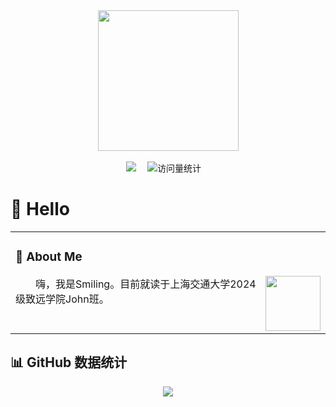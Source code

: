 <div align="center">

  <!-- knock code pictures 敲代码的图片 -->
  <picture>
    <source media="(prefers-color-scheme: dark)" srcset="https://cdn.jsdelivr.net/gh/sun0225SUN/sun0225SUN/assets/images/coding.gif" />
    <source media="(prefers-color-scheme: light)" srcset="https://cdn.jsdelivr.net/gh/sun0225SUN/sun0225SUN/assets/images/developer.svg" height="225px" />
    <img src="https://cdn.jsdelivr.net/gh/sun0225SUN/sun0225SUN/assets/images/coding.gif" />
  </picture>

  <!-- for beauty 留个空行好看点 -->
  <div>&nbsp;</div>


<!-- profile logo 个人资料徽标 -->
  <div>
    <a href="https://smiling689.top/"><img src="https://img.shields.io/badge/Website-博客-8c36db" /></a>&emsp;
    <img src="https://komarev.com/ghpvc/?username=smiling689&label=Views&color=orange&style=flat" alt="访问量统计" />&emsp;
  </div>



</div>

#  🙋 Hello
<div align="center">

<table>

<tr><td>

### 🤺 About Me

<img align="right" width="88" src="https://avatars.githubusercontent.com/u/45090349?v=4" />

<p>&emsp;&emsp;嗨，我是Smiling。目前就读于上海交通大学2024级致远学院John班。</p>

  <!-- for beauty 留个空行好看点 -->
  <div>&nbsp;</div>

</td></tr>


</table>
</div>

## 📊 GitHub 数据统计

<div align="center">

<!-- GitHub 数据统计 -->


<img src  = "https://github-readme-stats-git-masterrstaa-rickstaa.vercel.app/api/top-langs/?username=smiling689&hide_title=true&hide_border=true&layout=compact&langs_count=6&text_color=000&icon_color=fff&bg_color=0,52fa5a,4dfcff,c64dff&theme=graywhite" />

</div>


